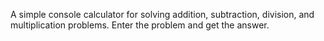 A simple console calculator for solving addition, subtraction, division, and multiplication problems.
Enter the problem and get the answer.